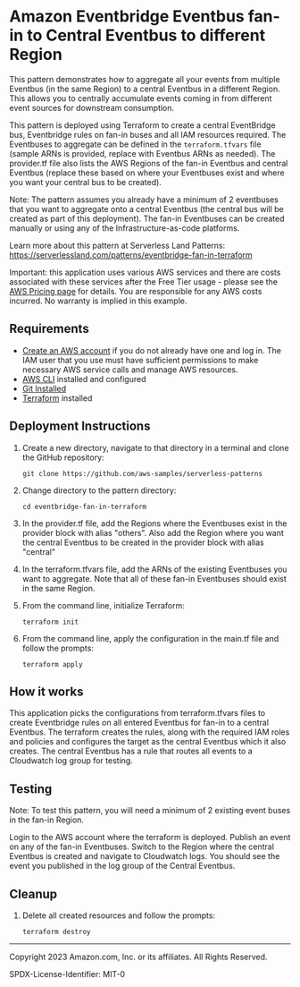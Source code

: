# Amazon Eventbridge Eventbus fan-in to Central Eventbus to different Region

This pattern demonstrates how to aggregate all your events from multiple Eventbus (in the same Region) to a central Eventbus in a different Region. This allows you to centrally accumulate events coming in from different event sources for downstream consumption.

This pattern is deployed using Terraform to create a central EventBridge bus, Eventbridge rules on fan-in buses and all IAM resources required. The Eventbuses to aggregate can be defined in the `terraform.tfvars` file (sample ARNs is provided, replace with Eventbus ARNs as needed). The provider.tf file also lists the AWS Regions of the fan-in Eventbus and central Eventbus (replace these based on where your Eventbuses exist and where you want your central bus to be created).

Note: The pattern assumes you already have a minimum of 2 eventbuses that you want to aggregate onto a central Eventbus (the central bus will be created as part of this deployment). The fan-in Eventbuses can be created manually or using any of the Infrastructure-as-code platforms.

Learn more about this pattern at Serverless Land Patterns: https://serverlessland.com/patterns/eventbridge-fan-in-terraform

Important: this application uses various AWS services and there are costs associated with these services after the Free Tier usage - please see the [AWS Pricing page](https://aws.amazon.com/pricing/) for details. You are responsible for any AWS costs incurred. No warranty is implied in this example.

## Requirements

* [Create an AWS account](https://portal.aws.amazon.com/gp/aws/developer/registration/index.html) if you do not already have one and log in. The IAM user that you use must have sufficient permissions to make necessary AWS service calls and manage AWS resources.
* [AWS CLI](https://docs.aws.amazon.com/cli/latest/userguide/install-cliv2.html) installed and configured
* [Git Installed](https://git-scm.com/book/en/v2/Getting-Started-Installing-Git)
* [Terraform](https://learn.hashicorp.com/tutorials/terraform/install-cli?in=terraform/aws-get-started) installed

## Deployment Instructions

1. Create a new directory, navigate to that directory in a terminal and clone the GitHub repository:
    ``` 
    git clone https://github.com/aws-samples/serverless-patterns
    ```
2. Change directory to the pattern directory:
    ```
    cd eventbridge-fan-in-terraform
    ```
3. In the provider.tf file, add the Regions where the Eventbuses exist in the provider block with alias "others". Also add the Region where you want the central Eventbus to be created in the provider block with alias "central"

4. In the terraform.tfvars file, add the ARNs of the existing Eventbuses you want to aggregate. Note that all of these fan-in Eventbuses should exist in the same Region. 

5. From the command line, initialize Terraform:
    ```
    terraform init
    ```
6. From the command line, apply the configuration in the main.tf file and follow the prompts:
     ```
    terraform apply
    ```

## How it works

This application picks the configurations from terraform.tfvars files to create Eventbridge rules on all entered Eventbus for fan-in to a central Eventbus. The terraform creates the rules, along with the required IAM roles and policies and configures the target as the central Eventbus which it also creates. The central Eventbus has a rule that routes all events to a Cloudwatch log group for testing.

## Testing

Note: To test this pattern, you will need a minimum of 2 existing event buses in the fan-in Region. 

Login to the AWS account where the terraform is deployed. Publish an event on any of the fan-in Eventbuses. Switch to the Region where the central Eventbus is created and navigate to Cloudwatch logs. You should see the event you published in the log group of the Central Eventbus.


## Cleanup
 
1. Delete all created resources and follow the prompts:
     ```
    terraform destroy
    ```
----
Copyright 2023 Amazon.com, Inc. or its affiliates. All Rights Reserved.

SPDX-License-Identifier: MIT-0